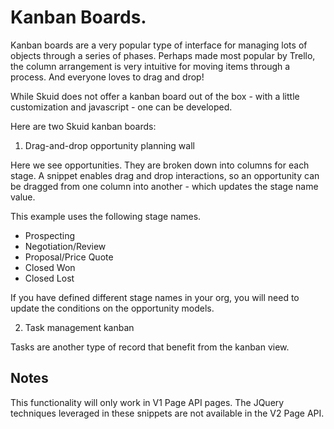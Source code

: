 # Kanban Boards. 

Kanban boards are a very popular type of interface for managing lots of objects through a series of phases.  Perhaps made most popular by Trello, the column arrangement is very intuitive for moving items through a process.  And everyone loves to drag and drop!

While Skuid does not offer a kanban board out of the box - with a little customization and javascript - one can be developed. 

Here are two Skuid kanban boards:  

1.  Drag-and-drop opportunity planning wall

Here we see opportunities. They are broken down into columns for each stage.  A snippet enables drag and drop interactions, so an opportunity can be dragged from one column into another - which updates the stage name value.

This example uses the following stage names.  
- Prospecting
- Negotiation/Review
- Proposal/Price Quote
- Closed Won
- Closed Lost

If you have defined different stage names in your org,  you will need to update the conditions on the opportunity models. 

2. Task management kanban 

Tasks are another type of record that benefit from the kanban view.  

## Notes

This functionality will only work in V1 Page API pages. The JQuery techniques leveraged in these snippets are not available in the V2 Page API. 
